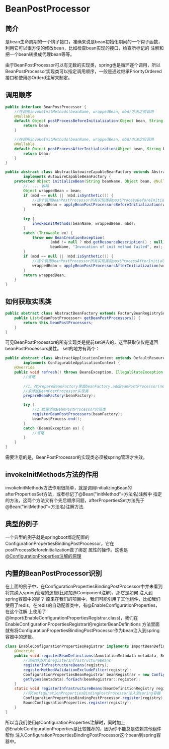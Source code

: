 # BeanPostProcessor
## 简介
是bean生命周期的一个钩子接口，准确来说是bean初始化期间的一个钩子函数，利用它可以很方便的修改bean，比如检查bean实现的接口，检查所标记的
注解和把一个bean转换成代理bean等等。

由于BeanPostProcessor可以有无数的实现类，spring也是循环逐个调用，所以BeanPostProcessor实现类可以指定调用顺序，一般是通过继承PriorityOrdered
接口和使用@Orderd注解来制定。

## 调用顺序
```java
public interface BeanPostProcessor {
    //在调用invokeInitMethods(beanName, wrappedBean, mbd)方法之前调用
	@Nullable
	default Object postProcessBeforeInitialization(Object bean, String beanName) throws BeansException {
		return bean;
	}

    //在调用invokeInitMethods(beanName, wrappedBean, mbd)方法之后调用
	@Nullable
	default Object postProcessAfterInitialization(Object bean, String beanName) throws BeansException {
		return bean;
	}
}
```
```java
public abstract class AbstractAutowireCapableBeanFactory extends AbstractBeanFactory
		implements AutowireCapableBeanFactory {
    protected Object initializeBean(String beanName, Object bean, @Nullable RootBeanDefinition mbd) {
        //......省略
        Object wrappedBean = bean;
        if (mbd == null || !mbd.isSynthetic()) {
            //逐个调用BeanPostProcessor所有实现类的postProcessBeforeInitialization方法
            wrappedBean = applyBeanPostProcessorsBeforeInitialization(wrappedBean, beanName);
        }
    
        try {
            invokeInitMethods(beanName, wrappedBean, mbd);
        }
        catch (Throwable ex) {
            throw new BeanCreationException(
                    (mbd != null ? mbd.getResourceDescription() : null),
                    beanName, "Invocation of init method failed", ex);
        }
        if (mbd == null || !mbd.isSynthetic()) {
            //逐个调用BeanPostProcessor所有实现类的postProcessAfterInitialization方法
            wrappedBean = applyBeanPostProcessorsAfterInitialization(wrappedBean, beanName);
        }
        return wrappedBean;
	}	    
}
```

## 如何获取实现类
```java
public abstract class AbstractBeanFactory extends FactoryBeanRegistrySupport implements ConfigurableBeanFactory {
    public List<BeanPostProcessor> getBeanPostProcessors() {
        return this.beanPostProcessors;
    }
}
```
可见BeanPostProcessor的所有实现类是提前set进去的，这里获取仅仅是返回beanPostProcessors属性。
set的地方有两个：
```java
public abstract class AbstractApplicationContext extends DefaultResourceLoader
        implements ConfigurableApplicationContext {
    @Override
    public void refresh() throws BeansException, IllegalStateException {
        //省略
        
        //1。在prepareBeanFactory里面beanFactory.addBeanPostProcessor(new ApplicationContextAwareProcessor(this))
        //来添加BeanPostProcessor实现类
        prepareBeanFactory(beanFactory);

        try {
            //2.批量添加BeanPostProcessor实现类
            registerBeanPostProcessors(beanFactory);
            beanPostProcess.end();
        }
        catch (BeansException ex) {
            //省略
        }
    }
}
```
需要注意的是，BeanPostProcessor的实现类必须被spring管理才生效。

## invokeInitMethods方法的作用
invokeInitMethods方法作用很简单，就是调用InitializingBean的afterPropertiesSet方法，或者标记了@Bean("initMethod"=方法名)注解中
指定的方法，这两个方法又有个先后顺序问题，afterPropertiesSet方法先于@Bean("initMethod"=方法名)注解方法.

## 典型的例子
一个典型的例子就是springboot绑定配置的ConfigurationPropertiesBindingPostProcessor，它在postProcessBeforeInitialization做了绑定
属性的操作。这也是[@ConfigurationProperties注解的原理](/@ConfigurationProperties的原理.md)

## 内置的BeanPostProcessor识别
在上面的例子中，在ConfigurationPropertiesBindingPostProcessor中并未看到将其纳入spring管理的逻辑(比如加@Component注解)，那它是如何
注入到spring容器中的呢？
原来在我们的项目中，我们可能引用了其他组件，比如我们使用了redis，在redis的自动配置类中，有@EnableConfigurationProperties，在这个注解
上使用了@Import(EnableConfigurationPropertiesRegistrar.class)，我们在EnableConfigurationPropertiesRegistrar的registerBeanDefinitions
方法里面就有将ConfigurationPropertiesBindingPostProcessor作为bean注入到spring容器中的逻辑。
```java
class EnableConfigurationPropertiesRegistrar implements ImportBeanDefinitionRegistrar {
    @Override
    public void registerBeanDefinitions(AnnotationMetadata metadata, BeanDefinitionRegistry registry) {
        //调用静态方法registerInfrastructureBeans
        registerInfrastructureBeans(registry);
        registerMethodValidationExcludeFilter(registry);
        ConfigurationPropertiesBeanRegistrar beanRegistrar = new ConfigurationPropertiesBeanRegistrar(registry);
        getTypes(metadata).forEach(beanRegistrar::register);
    }
    static void registerInfrastructureBeans(BeanDefinitionRegistry registry) {
        //将ConfigurationPropertiesBindingPostProcessor注入到spring容器
        ConfigurationPropertiesBindingPostProcessor.register(registry);
        BoundConfigurationProperties.register(registry);
    }
}
```
所以当我们使用@ConfigurationProperties注解时，同时加上@EnableConfigurationProperties是比较推荐的，因为你不能总是依赖其他组件帮你
注入ConfigurationPropertiesBindingPostProcessor这个bean到spring容器中。